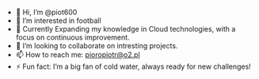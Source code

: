 - 👋 Hi, I’m @piot600
- 👀 I’m interested in football
- 🌱 Currently Expanding my knowledge in Cloud technologies, with a focus on continuous improvement.
- 💞️ I’m looking to collaborate on intresting projects.
- 📫 How to reach me: pioropiotr@o2.pl
- ⚡ Fun fact: I’m a big fan of cold water, always ready for new challenges!

